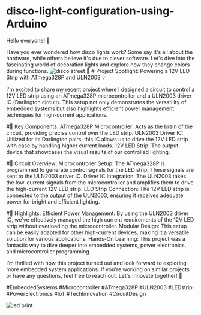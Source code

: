 # disco-light-configuration-using-Arduino
Hello everyone! 🌟

Have you ever wondered how disco lights work? Some say it's all about the hardware, while others believe it's due to clever software. Let's dive into the fascinating world of decoration lights and explore how they change colors during functions.
![disco street](https://github.com/malli13193/disco-light-configuration-using-Arduino/assets/115869610/f5f80cf5-866a-4172-9824-cf01c12d9cf9)
🚀 # Project Spotlight: Powering a 12V LED Strip with ATmega328P and ULN2003 💡

I'm excited to share my recent project where I designed a circuit to control a 12V LED strip using an ATmega328P microcontroller and a ULN2003 driver IC (Darlington circuit). This setup not only demonstrates the versatility of embedded systems but also highlights efficient power management techniques for high-current applications.

#🔧 Key Components:
ATmega328P Microcontroller: Acts as the brain of the circuit, providing precise control over the LED strip.
ULN2003 Driver IC: Utilized for its Darlington pairs, this IC allows us to drive the 12V LED strip with ease by handling higher current loads.
12V LED Strip: The output device that showcases the visual results of our controlled lighting.

#📐 Circuit Overview:
Microcontroller Setup: The ATmega328P is programmed to generate control signals for the LED strip. These signals are sent to the ULN2003 driver IC.
Driver IC Integration: The ULN2003 takes the low-current signals from the microcontroller and amplifies them to drive the high-current 12V LED strip.
LED Strip Connection: The 12V LED strip is connected to the output of the ULN2003, ensuring it receives adequate power for bright and efficient lighting.

#🌟 Highlights:
Efficient Power Management: By using the ULN2003 driver IC, we've effectively managed the high current requirements of the 12V LED strip without overloading the microcontroller.
Modular Design: This setup can be easily adapted for other high-current devices, making it a versatile solution for various applications.
Hands-On Learning: This project was a fantastic way to dive deeper into embedded systems, power electronics, and microcontroller programming.


I’m thrilled with how this project turned out and look forward to exploring more embedded system applications. If you're working on similar projects or have any questions, feel free to reach out. Let's innovate together! 🤝

#EmbeddedSystems #Microcontroller #ATmega328P #ULN2003 #LEDstrip #PowerElectronics #IoT #TechInnovation #CircuitDesign



![led print](https://github.com/malli13193/disco-light-configuration-using-Arduino/assets/115869610/3667b19b-f18f-492c-aa3a-a31a0521335e)

